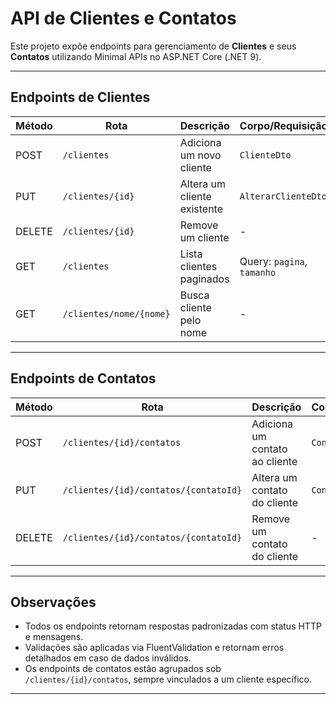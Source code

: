 # API de Clientes e Contatos

Este projeto expõe endpoints para gerenciamento de **Clientes** e seus **Contatos** utilizando Minimal APIs no ASP.NET Core (.NET 9).

---

## Endpoints de Clientes

| Método | Rota                      | Descrição                        | Corpo/Requisição         |
|--------|---------------------------|----------------------------------|--------------------------|
| POST   | `/clientes`               | Adiciona um novo cliente         | `ClienteDto`             |
| PUT    | `/clientes/{id}`          | Altera um cliente existente      | `AlterarClienteDto`      |
| DELETE | `/clientes/{id}`          | Remove um cliente                | -                        |
| GET    | `/clientes`               | Lista clientes paginados         | Query: `pagina`, `tamanho`|
| GET    | `/clientes/nome/{nome}`   | Busca cliente pelo nome          | -                        |

---

## Endpoints de Contatos

| Método | Rota                                      | Descrição                          | Corpo/Requisição   |
|--------|-------------------------------------------|------------------------------------|--------------------|
| POST   | `/clientes/{id}/contatos`                 | Adiciona um contato ao cliente     | `ContatoDto`       |
| PUT    | `/clientes/{id}/contatos/{contatoId}`     | Altera um contato do cliente       | `ContatoDto`       |
| DELETE | `/clientes/{id}/contatos/{contatoId}`     | Remove um contato do cliente       | -                  |

---

## Observações

- Todos os endpoints retornam respostas padronizadas com status HTTP e mensagens.
- Validações são aplicadas via FluentValidation e retornam erros detalhados em caso de dados inválidos.
- Os endpoints de contatos estão agrupados sob `/clientes/{id}/contatos`, sempre vinculados a um cliente específico.

---

